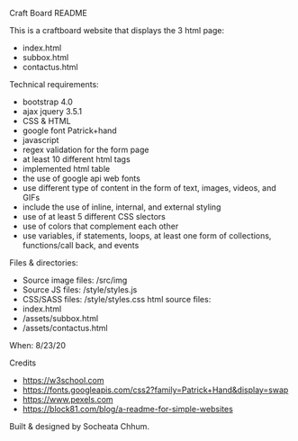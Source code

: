 Craft Board README

This is a craftboard website that displays the 3 html page: 
- index.html
- subbox.html
- contactus.html 

Technical requirements:
- bootstrap 4.0
- ajax jquery 3.5.1
- CSS & HTML
- google font Patrick+hand
- javascript
- regex validation for the form page
- at least 10 different html tags 
- implemented html table
- the use of google api web fonts
- use different type of content in the form of text, images, videos, and GIFs
- include the use of inline, internal, and external styling
- use of at least 5 different CSS slectors
- use of colors that complement each other 
- use variables, if statements, loops, at least one form of collections, functions/call back, and events

Files & directories:
- Source image files: /src/img
- Source JS files: /style/styles.js
- CSS/SASS files: /style/styles.css
html source files: 
- index.html
- /assets/subbox.html
- /assets/contactus.html 



When: 8/23/20


Credits
- https://w3school.com
- https://fonts.googleapis.com/css2?family=Patrick+Hand&display=swap
- https://www.pexels.com
- https://block81.com/blog/a-readme-for-simple-websites

Built & designed by Socheata Chhum.
